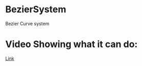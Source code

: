# BezierSystem
Bezier Curve system

# Video Showing what it can do:
[Link](https://www.youtube.com/watch?v=GoOZTbL06cE&feature=youtu.be)
